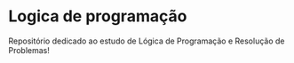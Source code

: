 # Logica de programação
Repositório dedicado ao estudo de Lógica de Programação e Resolução de Problemas!
